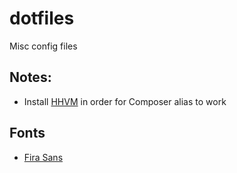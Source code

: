 dotfiles
========

Misc config files

## Notes:
- Install [HHVM](https://github.com/facebook/hhvm/wiki/Prebuilt-packages-on-Ubuntu-14.04) in order for Composer alias to work

## Fonts
- [Fira Sans](https://github.com/mozilla/Fira)

